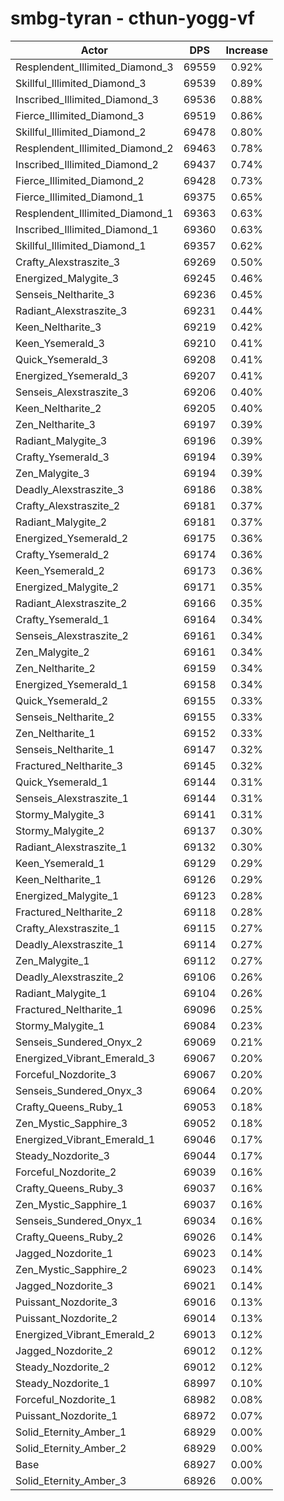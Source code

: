 # smbg-tyran - cthun-yogg-vf
| Actor | DPS | Increase |
|---|:---:|:---:|
|Resplendent_Illimited_Diamond_3|69559|0.92%|
|Skillful_Illimited_Diamond_3|69539|0.89%|
|Inscribed_Illimited_Diamond_3|69536|0.88%|
|Fierce_Illimited_Diamond_3|69519|0.86%|
|Skillful_Illimited_Diamond_2|69478|0.80%|
|Resplendent_Illimited_Diamond_2|69463|0.78%|
|Inscribed_Illimited_Diamond_2|69437|0.74%|
|Fierce_Illimited_Diamond_2|69428|0.73%|
|Fierce_Illimited_Diamond_1|69375|0.65%|
|Resplendent_Illimited_Diamond_1|69363|0.63%|
|Inscribed_Illimited_Diamond_1|69360|0.63%|
|Skillful_Illimited_Diamond_1|69357|0.62%|
|Crafty_Alexstraszite_3|69269|0.50%|
|Energized_Malygite_3|69245|0.46%|
|Senseis_Neltharite_3|69236|0.45%|
|Radiant_Alexstraszite_3|69231|0.44%|
|Keen_Neltharite_3|69219|0.42%|
|Keen_Ysemerald_3|69210|0.41%|
|Quick_Ysemerald_3|69208|0.41%|
|Energized_Ysemerald_3|69207|0.41%|
|Senseis_Alexstraszite_3|69206|0.40%|
|Keen_Neltharite_2|69205|0.40%|
|Zen_Neltharite_3|69197|0.39%|
|Radiant_Malygite_3|69196|0.39%|
|Crafty_Ysemerald_3|69194|0.39%|
|Zen_Malygite_3|69194|0.39%|
|Deadly_Alexstraszite_3|69186|0.38%|
|Crafty_Alexstraszite_2|69181|0.37%|
|Radiant_Malygite_2|69181|0.37%|
|Energized_Ysemerald_2|69175|0.36%|
|Crafty_Ysemerald_2|69174|0.36%|
|Keen_Ysemerald_2|69173|0.36%|
|Energized_Malygite_2|69171|0.35%|
|Radiant_Alexstraszite_2|69166|0.35%|
|Crafty_Ysemerald_1|69164|0.34%|
|Senseis_Alexstraszite_2|69161|0.34%|
|Zen_Malygite_2|69161|0.34%|
|Zen_Neltharite_2|69159|0.34%|
|Energized_Ysemerald_1|69158|0.34%|
|Quick_Ysemerald_2|69155|0.33%|
|Senseis_Neltharite_2|69155|0.33%|
|Zen_Neltharite_1|69152|0.33%|
|Senseis_Neltharite_1|69147|0.32%|
|Fractured_Neltharite_3|69145|0.32%|
|Quick_Ysemerald_1|69144|0.31%|
|Senseis_Alexstraszite_1|69144|0.31%|
|Stormy_Malygite_3|69141|0.31%|
|Stormy_Malygite_2|69137|0.30%|
|Radiant_Alexstraszite_1|69132|0.30%|
|Keen_Ysemerald_1|69129|0.29%|
|Keen_Neltharite_1|69126|0.29%|
|Energized_Malygite_1|69123|0.28%|
|Fractured_Neltharite_2|69118|0.28%|
|Crafty_Alexstraszite_1|69115|0.27%|
|Deadly_Alexstraszite_1|69114|0.27%|
|Zen_Malygite_1|69112|0.27%|
|Deadly_Alexstraszite_2|69106|0.26%|
|Radiant_Malygite_1|69104|0.26%|
|Fractured_Neltharite_1|69096|0.25%|
|Stormy_Malygite_1|69084|0.23%|
|Senseis_Sundered_Onyx_2|69069|0.21%|
|Energized_Vibrant_Emerald_3|69067|0.20%|
|Forceful_Nozdorite_3|69067|0.20%|
|Senseis_Sundered_Onyx_3|69064|0.20%|
|Crafty_Queens_Ruby_1|69053|0.18%|
|Zen_Mystic_Sapphire_3|69052|0.18%|
|Energized_Vibrant_Emerald_1|69046|0.17%|
|Steady_Nozdorite_3|69044|0.17%|
|Forceful_Nozdorite_2|69039|0.16%|
|Crafty_Queens_Ruby_3|69037|0.16%|
|Zen_Mystic_Sapphire_1|69037|0.16%|
|Senseis_Sundered_Onyx_1|69034|0.16%|
|Crafty_Queens_Ruby_2|69026|0.14%|
|Jagged_Nozdorite_1|69023|0.14%|
|Zen_Mystic_Sapphire_2|69023|0.14%|
|Jagged_Nozdorite_3|69021|0.14%|
|Puissant_Nozdorite_3|69016|0.13%|
|Puissant_Nozdorite_2|69014|0.13%|
|Energized_Vibrant_Emerald_2|69013|0.12%|
|Jagged_Nozdorite_2|69012|0.12%|
|Steady_Nozdorite_2|69012|0.12%|
|Steady_Nozdorite_1|68997|0.10%|
|Forceful_Nozdorite_1|68982|0.08%|
|Puissant_Nozdorite_1|68972|0.07%|
|Solid_Eternity_Amber_1|68929|0.00%|
|Solid_Eternity_Amber_2|68929|0.00%|
|Base|68927|0.00%|
|Solid_Eternity_Amber_3|68926|0.00%|

